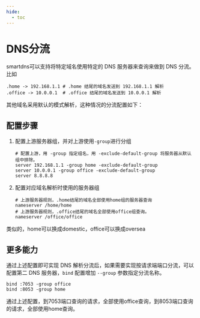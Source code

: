 ```yaml
---
hide:
  - toc
---
```


# DNS分流

smartdns可以支持将特定域名使用特定的 DNS 服务器来查询来做到 DNS 分流。比如

```shell
.home -> 192.168.1.1 # .home 结尾的域名发送到 192.168.1.1 解析
.office -> 10.0.0.1  # .office 结尾的域名发送到 10.0.0.1 解析
```

其他域名采用默认的模式解析，这种情况的分流配置如下：

## 配置步骤

1. 配置上游服务器组，并对上游使用`-group`进行分组

    ```shell
    # 配置上游，用 -group 指定组名，用 -exclude-default-group 将服务器从默认组中排除。
    server 192.168.1.1 -group home -exclude-default-group
    server 10.0.0.1 -group office -exclude-default-group
    server 8.8.8.8
    ```

1. 配置对应域名解析时使用的服务器组

    ```shell
    # 上游服务器规则，.home结尾的域名全部使用home组的服务器查询
    nameserver /home/home
    # 上游服务器规则，.office结尾的域名全部使用office组查询。
    nameserver /office/office
    ```

类似的，home可以换成domestic，office可以换成oversea

## 更多能力

通过上述配置即可实现 DNS 解析分流后，如果需要实现按请求端端口分流，可以配置第二 DNS 服务器，`bind` 配置增加 `--group` 参数指定分流名称。

```shell
bind :7053 -group office
bind :8053 -group home
```

通过上述配置，到7053端口查询的请求，全部使用office查询，到8053端口查询的请求，全部使用home查询。
